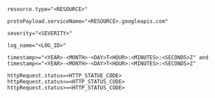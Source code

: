 
```LQL
resource.type="<RESOURCE>"
```

```LQL
protoPayload.serviceName="<RESOURCE>.googleapis.com"
```

```LQL
severity="<SEVERITY>"
```

```LQL
log_name="<LOG_ID>"
```

```LQL
timestamp>="<YEAR>-<MONTH>-<DAY>T<HOUR>:<MINUTES>:<SECONDS>Z" and timestamp<="<YEAR>-<MONTH>-<DAY>T<HOUR>:<MINUTES>:<SECONDS>Z"
```

```LQL
httpRequest.status=<HTTP_STATUE_CODE>
httpRequest.status<=<HTTP_STATUS_CODE>
httpRequest.status>=<HTTP_STATUS_CODE>
```
